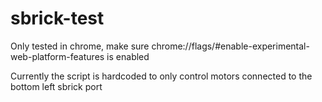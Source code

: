 # sbrick-test

Only tested in chrome, make sure chrome://flags/#enable-experimental-web-platform-features is enabled

Currently the script is hardcoded to only control motors connected to the bottom left sbrick port

